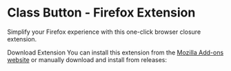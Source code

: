 # Class Button - Firefox Extension
Simplify your Firefox experience with this one-click browser closure extension.

Download Extension
You can install this extension from the [Mozilla Add-ons website](https://addons.mozilla.org/en-US/firefox/addon/close-custom-buttons/) or manually download and install from releases:

